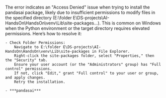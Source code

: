 The error indicates an "Access Denied" issue when trying to install the pandasai package, likely due to insufficient permissions to modify files in the specified directory (E:\folder E\DS-projects\AI-HandsOn\HandsOn\venv\Lib\site-packages\...). This is common on Windows when the Python environment or the target directory requires elevated permissions. Here’s how to resolve it:

    - Check Folder Permissions:
        Navigate to E:\folder E\DS-projects\AI-HandsOn\HandsOn\venv\Lib\site-packages in File Explorer.
        Right-click the site-packages folder, select "Properties," then the "Security" tab.
        Ensure your user account (or the "Administrators" group) has "Full control" permissions.
        If not, click "Edit," grant "Full control" to your user or group, and apply changes.
        Retry the installation.

    - ***pandasai***